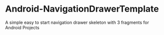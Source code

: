 # Android-NavigationDrawerTemplate

A simple easy to start navigation drawer skeleton with 3 fragments for Android Projects
